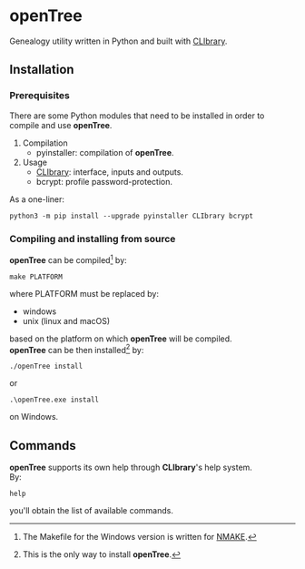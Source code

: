 # openTree

Genealogy utility written in Python and built with [CLIbrary](https://github.com/diantonioandrea/CLIbrary).

## Installation

### Prerequisites

There are some Python modules that need to be installed in order to compile and use **openTree**.

1. Compilation
	* pyinstaller: compilation of **openTree**.
2. Usage
	* [CLIbrary](https://github.com/diantonioandrea/CLIbrary): interface, inputs and outputs.
	* bcrypt: profile password-protection.

As a one-liner:

	python3 -m pip install --upgrade pyinstaller CLIbrary bcrypt

### Compiling and installing from source

**openTree** can be compiled[^1] by:

	make PLATFORM

where PLATFORM must be replaced by:

* windows
* unix (linux and macOS)

based on the platform on which **openTree** will be compiled.  
**openTree** can be then installed[^2] by:

	./openTree install

or

	.\openTree.exe install

on Windows.

[^1]: The Makefile for the Windows version is written for [NMAKE](https://learn.microsoft.com/en-gb/cpp/build/reference/nmake-reference?view=msvc-170).
[^2]: This is the only way to install **openTree**.

## Commands

**openTree** supports its own help through **CLIbrary**'s help system.  
By:

	help

you'll obtain the list of available commands.

